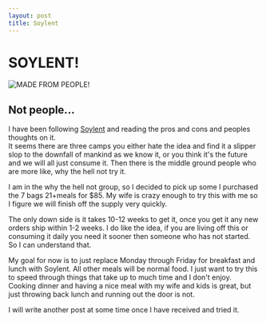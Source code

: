 ```yaml
---
layout: post
title: Soylent
---
```


SOYLENT!
========

![MADE FROM PEOPLE!]({{site.image}}/misc/soylent.jpg)

Not people...
-------------

I have been following [Soylent](http://soylent.me) and reading the pros and cons and peoples thoughts on it.<br />
It seems there are three camps you either hate the idea and find it a slipper slop to the downfall of mankind as we know it, or you think it's the future and we will all just consume it.
Then there is the middle ground people who are more like, why the hell not try it. 


I am in the why the hell not group, so I decided to pick up some I purchased the 7 bags 21+meals for $85. My wife is crazy enough to try this with me so I figure we will finish off the supply very quickly.


The only down side is it takes 10-12 weeks to get it, once you get it any new orders ship within 1-2 weeks. I do like the idea, if you are living off this or consuming it daily you need it sooner then someone who has not started.
So I can understand that. 

My goal for now is to just replace Monday through Friday for breakfast and lunch with Soylent. All other meals will be normal food. I just want to try this to speed through things that take up to much time and I don't enjoy.
Cooking dinner and having a nice meal with my wife and kids is great, but just throwing back lunch and running out the door is not. 

I will write another post at some time once I have received and tried it.

